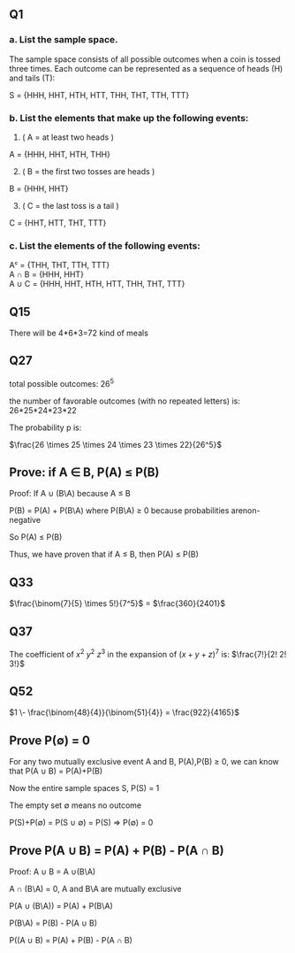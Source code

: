 ## Q1

### a. List the sample space.

   The sample space consists of all possible outcomes when a coin is tossed three times. Each outcome can be represented as a sequence of heads (H)     and tails (T):

   S = \{HHH, HHT, HTH, HTT, THH, THT, TTH, TTT\}

### b. List the elements that make up the following events:

   1. \( A = at least two heads \)

   A = \{HHH, HHT, HTH, THH\}


   2. \( B = the first two tosses are heads \)
   
   B = \{HHH, HHT\}


   3. \( C = the last toss is a tail \)

   C = \{HHT, HTT, THT, TTT\}

### c. List the elements of the following events:

   Aᶜ = \{THH, THT, TTH, TTT\}  
   A &#8745; B = \{HHH, HHT\}  
   A &#8746; C = \{HHH, HHT, HTH, HTT, THH, THT, TTT\}
   
## Q15
   There will be 4\*6*3=72 kind of meals

## Q27
   total possible outcomes: $26^5$

   the number of favorable outcomes (with no repeated letters) is: 26\*25\*24\*23\*22

   The probability p is: 

   $\frac{26 \times 25 \times 24 \times 23 \times 22}{26^5}$

## Prove: if A $\in$ B, P(A) $\le$ P(B)

   Proof: If A $\cup$ (B\\A) because A $\le$ B
   
   P(B) = P(A) + P(B\\A) where P(B\\A) $\ge$ 0 because probabilities arenon-negative
   
   So P(A) $\le$ P(B)
   
   Thus, we have proven that if A $\le$ B, then P(A) $\le$ P(B)
   
## Q33

$\frac{\binom{7}{5} \times 5!}{7^5}$
= $\frac{360}{2401}$

## Q37
The coefficient of $x^2$ $y^2$ $z^3$ in the expansion of $(x+y+z)^7$ is: 
$\frac{7!}{2! 2! 3!}$ 

## Q52
$1 \- \frac{\binom{48}{4}}{\binom{51}{4}} = \frac{922}{4165}$

## Prove P($\emptyset$) = 0

For any two mutually exclusive event A and B, P(A),P(B) $\ge$ 0, we can know that P(A $\cup$ B) = P(A)+P(B)

Now the entire sample spaces S, P(S) = 1

The empty set $\emptyset$ means no outcome

P(S)+P($\emptyset$) = P(S $\cup$ $\emptyset$) = P(S) => P($\emptyset$) = 0

## Prove P(A $\cup$ B) = P(A) + P(B) - P(A $\cap$ B)
Proof: A $\cup$ B = A $\cup$(B\\A)

A $\cap$ (B\\A) = 0, A and B\\A are mutually exclusive 

P(A $\cup$ (B\\A)) = P(A) + P(B\\A)

P(B\\A) = P(B) - P(A $\cup$ B)

P((A $\cup$ B) = P(A) + P(B) - P(A $\cap$ B)
         

